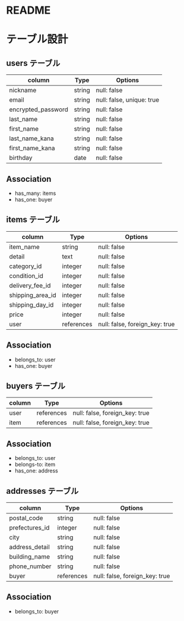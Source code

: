 # README

# テーブル設計
## users テーブル
| column             | Type    | Options                   |
| ------------------ | ------- | ------------------------- |
| nickname           | string  | null: false               |
| email              | string  | null: false, unique: true |
| encrypted_password | string  | null: false               |
| last_name          | string  | null: false               |
| first_name         | string  | null: false               |
| last_name_kana     | string  | null: false               |
| first_name_kana    | string  | null: false               |
| birthday           | date    | null: false               |

## Association
- has_many: items
- has_one: buyer

## items テーブル
| column           | Type       | Options                        |
| ---------------- | ---------- | ------------------------------ |
| item_name        | string     | null: false                    |
| detail           | text       | null: false                    |
| category_id      | integer    | null: false                    |
| condition_id     | integer    | null: false                    |
| delivery_fee_id  | integer    | null: false                    |
| shipping_area_id | integer    | null: false                    |
| shipping_day_id  | integer    | null: false                    |
| price            | integer    | null: false                    |
| user             | references | null: false, foreign_key: true |

## Association
- belongs_to: user
- has_one: buyer

## buyers テーブル
| column | Type       | Options                        |
| ------ | ---------- | ------------------------------ |
| user   | references | null: false, foreign_key: true |
| item   | references | null: false, foreign_key: true |

## Association
- belongs_to: user
- belongs-to: item
- has_one: address

## addresses テーブル
| column         | Type       | Options                        |
| -------------- | ---------- | ------------------------------ |
| postal_code    | string     | null: false                    |
| prefectures_id | integer    | null: false                    |
| city           | string     | null: false                    |
| address_detail | string     | null: false                    |
| building_name  | string     | null: false                    |
| phone_number   | string     | null: false                    |
| buyer          | references | null: false, foreign_key: true |

## Association
- belongs_to: buyer